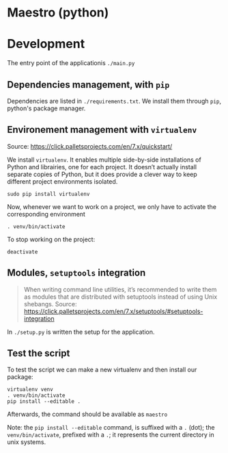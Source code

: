 # Maestro (python)

# Development

The entry point of the applicationis `./main.py`

## Dependencies management, with `pip`

Dependencies are listed in `./requirements.txt`.
We install them through `pip`, python's package manager.

## Environement management with `virtualenv`

Source: https://click.palletsprojects.com/en/7.x/quickstart/

We install `virtualenv`. It enables multiple side-by-side
installations of Python and librairies, one for each project. It
doesn’t actually install separate copies of Python, but it does
provide a clever way to keep different project environments
isolated.

`sudo pip install virtualenv`

Now, whenever we want to work on a project, we only have to activate the corresponding environment

`. venv/bin/activate`

To stop working on the project:

`deactivate`

## Modules, `setuptools` integration

> When writing command line utilities, it’s recommended to write them
> as modules that are distributed with setuptools instead of using Unix
> shebangs.
Source: https://click.palletsprojects.com/en/7.x/setuptools/#setuptools-integration


In `./setup.py` is written the setup for the application.

## Test the script

To test the script we can make a new virtualenv and then install our package:

```
virtualenv venv
. venv/bin/activate
pip install --editable .
```

Afterwards, the command should be available as `maestro`

Note: the `pip install --editable` command, is suffixed with a `.`
(dot); the `venv/bin/activate`, prefixed with a `.`; it represents the
current directory in unix systems.
